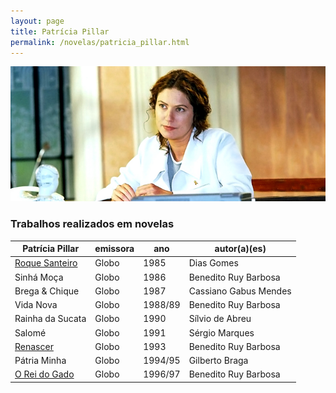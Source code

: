 ```yaml
---
layout: page
title: Patrícia Pillar
permalink: /novelas/patricia_pillar.html
---
```


![Patrícia Pillar](/novelas/img/patricia_pillar2.jpg)

### Trabalhos realizados em novelas


Patrícia Pillar | emissora | ano | autor(a)(es)
--------------- | -------- | --- | ------------
[Roque Santeiro](/novelas/roque_santeiro.html) | Globo | 1985 | Dias Gomes
Sinhá Moça | Globo | 1986 | Benedito Ruy Barbosa
Brega & Chique | Globo | 1987 | Cassiano Gabus Mendes
Vida Nova | Globo | 1988/89 | Benedito Ruy Barbosa
Rainha da Sucata | Globo | 1990 | Sílvio de Abreu
Salomé | Globo | 1991 | Sérgio Marques
[Renascer](/novelas/renascer.html) | Globo | 1993 | Benedito Ruy Barbosa
Pátria Minha | Globo | 1994/95 | Gilberto Braga
[O Rei do Gado](/novelas/o_rei_do_gado.html) | Globo | 1996/97 | Benedito Ruy Barbosa
